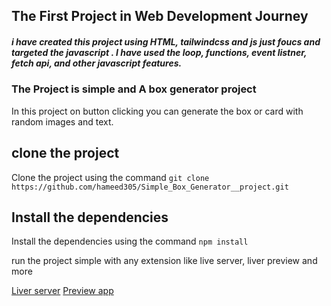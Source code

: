 ## The First Project in Web Development Journey

##### i have created this project using HTML, tailwindcss and js just foucs and targeted the javascript . I have used the loop, functions, event listner, fetch api, and other javascript features.

### The Project is simple and A box generator project

In this project on button clicking you can generate the box or card with random images and text.

## clone the project

Clone the project using the command
`git clone https://github.com/hameed305/Simple_Box_Generator__project.git`

## Install the dependencies

Install the dependencies using the command
`npm install`

run the project simple with any extension like live server, liver preview and more

<a href="https://marketplace.visualstudio.com/items?itemName=ritwickdey.LiveServer">Liver server</a>
<a href="https://simple-box-generator.vercel.app/">Preview app</a>
